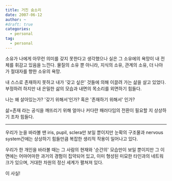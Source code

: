 ```yaml
---
title: 거친 숨소리
date: 2007-06-12
author: ~
#draft: true
categories:
  - personal
tag:
  - personal
---
```




소유가 나에게 아무런 의미를 갖지 못한다고 생각했으나 실은 그 소유에의 욕망이 내 전체를 휘감고 있음을 느낀다. 물질의 소유 뿐 아니라, 지식의 소유, 관계의 소유, 더 나아가 절대자를 향한 소유의 욕망.

내 스스로 존재하지 못하고 내가 '갖고 싶은' 것들에 의해 이끌려 가는 삶을 살고 있었다. 부정하려 하지만 내 은밀한 삶의 모습과 내면의 목소리를 외면하기 힘들다.

나는 왜 살아있는가? '갖기 위해서'인가? 혹은 '존재하기 위해서' 인가?

삶=존재 라는 공식을 깨뜨리기 위해 얼마나 커다란 패러다임의 전환이 필요할 지 상상하기 조차 힘들다.

----------

우리가 눈을 바라볼 땐 iris, pupil, sclera만 보일 뿐이지만 눈확의 구조물과 nervous system간에는 상상하기 힘들만큼 복잡한 생리적 작용이 일어나고 있다.

우리가 한 개인을 바라볼 때는 그 사람의 현재와 '순간의' 모습만이 보일 뿐이지만 그 이면에는 어마어마한 과거의 경험이 집약되어 있고, 이미 형성된 미묘한 타인과의 네트워크가 있으며, 거대한 차원의 정신 세계가 펼쳐져 있다.

이 사실!



 







